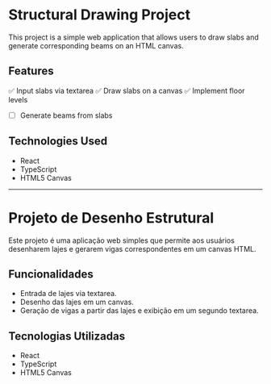# Structural Drawing Project

This project is a simple web application that allows users to draw slabs and generate corresponding beams on an HTML canvas.

## Features

✅ Input slabs via textarea
✅ Draw slabs on a canvas
✅ Implement floor levels
- [ ] Generate beams from slabs

## Technologies Used

- React
- TypeScript
- HTML5 Canvas

----------

# Projeto de Desenho Estrutural

Este projeto é uma aplicação web simples que permite aos usuários desenharem lajes e gerarem vigas correspondentes em um canvas HTML.

## Funcionalidades

- Entrada de lajes via textarea.
- Desenho das lajes em um canvas.
- Geração de vigas a partir das lajes e exibição em um segundo textarea. 

## Tecnologias Utilizadas 

- React 
- TypeScript 
- HTML5 Canvas